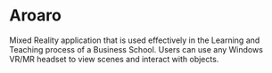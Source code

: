 # Aroaro
Mixed Reality application that is used effectively in the Learning and Teaching process of a Business School.
Users can use any Windows VR/MR headset to view scenes and interact with objects.

